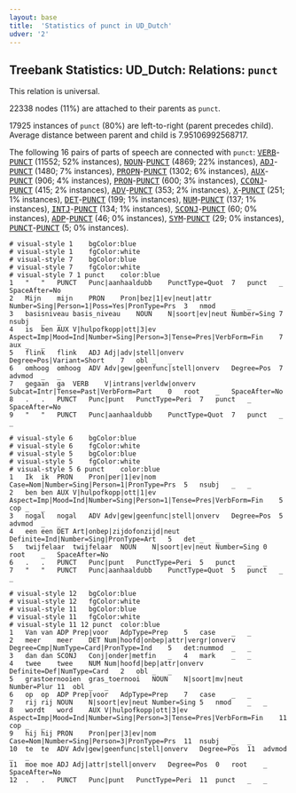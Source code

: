 ```yaml
---
layout: base
title:  'Statistics of punct in UD_Dutch'
udver: '2'
---
```


## Treebank Statistics: UD_Dutch: Relations: `punct`

This relation is universal.

22338 nodes (11%) are attached to their parents as `punct`.

17925 instances of `punct` (80%) are left-to-right (parent precedes child).
Average distance between parent and child is 7.95106992568717.

The following 16 pairs of parts of speech are connected with `punct`: <tt><a href="nl-pos-VERB.html">VERB</a></tt>-<tt><a href="nl-pos-PUNCT.html">PUNCT</a></tt> (11552; 52% instances), <tt><a href="nl-pos-NOUN.html">NOUN</a></tt>-<tt><a href="nl-pos-PUNCT.html">PUNCT</a></tt> (4869; 22% instances), <tt><a href="nl-pos-ADJ.html">ADJ</a></tt>-<tt><a href="nl-pos-PUNCT.html">PUNCT</a></tt> (1480; 7% instances), <tt><a href="nl-pos-PROPN.html">PROPN</a></tt>-<tt><a href="nl-pos-PUNCT.html">PUNCT</a></tt> (1302; 6% instances), <tt><a href="nl-pos-AUX.html">AUX</a></tt>-<tt><a href="nl-pos-PUNCT.html">PUNCT</a></tt> (906; 4% instances), <tt><a href="nl-pos-PRON.html">PRON</a></tt>-<tt><a href="nl-pos-PUNCT.html">PUNCT</a></tt> (600; 3% instances), <tt><a href="nl-pos-CCONJ.html">CCONJ</a></tt>-<tt><a href="nl-pos-PUNCT.html">PUNCT</a></tt> (415; 2% instances), <tt><a href="nl-pos-ADV.html">ADV</a></tt>-<tt><a href="nl-pos-PUNCT.html">PUNCT</a></tt> (353; 2% instances), <tt><a href="nl-pos-X.html">X</a></tt>-<tt><a href="nl-pos-PUNCT.html">PUNCT</a></tt> (251; 1% instances), <tt><a href="nl-pos-DET.html">DET</a></tt>-<tt><a href="nl-pos-PUNCT.html">PUNCT</a></tt> (199; 1% instances), <tt><a href="nl-pos-NUM.html">NUM</a></tt>-<tt><a href="nl-pos-PUNCT.html">PUNCT</a></tt> (137; 1% instances), <tt><a href="nl-pos-INTJ.html">INTJ</a></tt>-<tt><a href="nl-pos-PUNCT.html">PUNCT</a></tt> (134; 1% instances), <tt><a href="nl-pos-SCONJ.html">SCONJ</a></tt>-<tt><a href="nl-pos-PUNCT.html">PUNCT</a></tt> (60; 0% instances), <tt><a href="nl-pos-ADP.html">ADP</a></tt>-<tt><a href="nl-pos-PUNCT.html">PUNCT</a></tt> (46; 0% instances), <tt><a href="nl-pos-SYM.html">SYM</a></tt>-<tt><a href="nl-pos-PUNCT.html">PUNCT</a></tt> (29; 0% instances), <tt><a href="nl-pos-PUNCT.html">PUNCT</a></tt>-<tt><a href="nl-pos-PUNCT.html">PUNCT</a></tt> (5; 0% instances).


~~~ conllu
# visual-style 1	bgColor:blue
# visual-style 1	fgColor:white
# visual-style 7	bgColor:blue
# visual-style 7	fgColor:white
# visual-style 7 1 punct	color:blue
1	"	"	PUNCT	Punc|aanhaaldubb	PunctType=Quot	7	punct	_	SpaceAfter=No
2	Mijn	mijn	PRON	Pron|bez|1|ev|neut|attr	Number=Sing|Person=1|Poss=Yes|PronType=Prs	3	nmod	_	_
3	basisniveau	basis_niveau	NOUN	N|soort|ev|neut	Number=Sing	7	nsubj	_	_
4	is	ben	AUX	V|hulpofkopp|ott|3|ev	Aspect=Imp|Mood=Ind|Number=Sing|Person=3|Tense=Pres|VerbForm=Fin	7	aux	_	_
5	flink	flink	ADJ	Adj|adv|stell|onverv	Degree=Pos|Variant=Short	7	obl	_	_
6	omhoog	omhoog	ADV	Adv|gew|geenfunc|stell|onverv	Degree=Pos	7	advmod	_	_
7	gegaan	ga	VERB	V|intrans|verldw|onverv	Subcat=Intr|Tense=Past|VerbForm=Part	0	root	_	SpaceAfter=No
8	.	.	PUNCT	Punc|punt	PunctType=Peri	7	punct	_	SpaceAfter=No
9	"	"	PUNCT	Punc|aanhaaldubb	PunctType=Quot	7	punct	_	_

~~~


~~~ conllu
# visual-style 6	bgColor:blue
# visual-style 6	fgColor:white
# visual-style 5	bgColor:blue
# visual-style 5	fgColor:white
# visual-style 5 6 punct	color:blue
1	Ik	ik	PRON	Pron|per|1|ev|nom	Case=Nom|Number=Sing|Person=1|PronType=Prs	5	nsubj	_	_
2	ben	ben	AUX	V|hulpofkopp|ott|1|ev	Aspect=Imp|Mood=Ind|Number=Sing|Person=1|Tense=Pres|VerbForm=Fin	5	cop	_	_
3	nogal	nogal	ADV	Adv|gew|geenfunc|stell|onverv	Degree=Pos	5	advmod	_	_
4	een	een	DET	Art|onbep|zijdofonzijd|neut	Definite=Ind|Number=Sing|PronType=Art	5	det	_	_
5	twijfelaar	twijfelaar	NOUN	N|soort|ev|neut	Number=Sing	0	root	_	SpaceAfter=No
6	.	.	PUNCT	Punc|punt	PunctType=Peri	5	punct	_	_
7	"	"	PUNCT	Punc|aanhaaldubb	PunctType=Quot	5	punct	_	_

~~~


~~~ conllu
# visual-style 12	bgColor:blue
# visual-style 12	fgColor:white
# visual-style 11	bgColor:blue
# visual-style 11	fgColor:white
# visual-style 11 12 punct	color:blue
1	Van	van	ADP	Prep|voor	AdpType=Prep	5	case	_	_
2	meer	meer	DET	Num|hoofd|onbep|attr|vergr|onverv	Degree=Cmp|NumType=Card|PronType=Ind	5	det:nummod	_	_
3	dan	dan	SCONJ	Conj|onder|metfin	_	4	mark	_	_
4	twee	twee	NUM	Num|hoofd|bep|attr|onverv	Definite=Def|NumType=Card	2	obl	_	_
5	grastoernooien	gras_toernooi	NOUN	N|soort|mv|neut	Number=Plur	11	obl	_	_
6	op	op	ADP	Prep|voor	AdpType=Prep	7	case	_	_
7	rij	rij	NOUN	N|soort|ev|neut	Number=Sing	5	nmod	_	_
8	wordt	word	AUX	V|hulpofkopp|ott|3|ev	Aspect=Imp|Mood=Ind|Number=Sing|Person=3|Tense=Pres|VerbForm=Fin	11	cop	_	_
9	hij	hij	PRON	Pron|per|3|ev|nom	Case=Nom|Number=Sing|Person=3|PronType=Prs	11	nsubj	_	_
10	te	te	ADV	Adv|gew|geenfunc|stell|onverv	Degree=Pos	11	advmod	_	_
11	moe	moe	ADJ	Adj|attr|stell|onverv	Degree=Pos	0	root	_	SpaceAfter=No
12	.	.	PUNCT	Punc|punt	PunctType=Peri	11	punct	_	_

~~~


